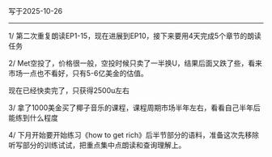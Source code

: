 写于2025-10-26

-----

1/ 第二次重复朗读EP1-15，现在进展到EP10，接下来要用4天完成5个章节的朗读任务

2/ Met空投了，价格很一般，空投时候只卖了一半换U，结果后面又跌了些，看来市场一点也不看好，只有5-6亿美金的估值。

现在已经快卖完了，只获得2500u左右

3/ 拿了1000美金买了椰子音乐的课程，课程周期市场半年左右，看看自己半年后能练到什么程度

4/ 下月开始要开始练习《how to get rich》后半节部分的语料，准备这次先移除听写部分的训练试试，把重点集中点朗读和查询理解上。
